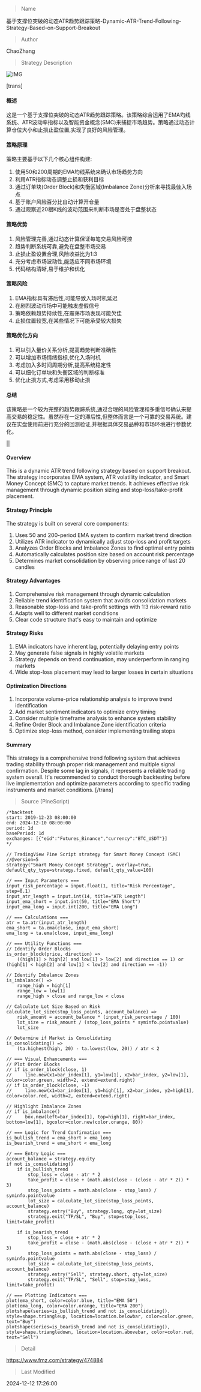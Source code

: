
> Name

基于支撑位突破的动态ATR趋势跟踪策略-Dynamic-ATR-Trend-Following-Strategy-Based-on-Support-Breakout

> Author

ChaoZhang

> Strategy Description

![IMG](https://www.fmz.com/upload/asset/15cdd47682466fbf957.png)

[trans]
#### 概述
这是一个基于支撑位突破的动态ATR趋势跟踪策略。该策略综合运用了EMA均线系统、ATR波动率指标以及智能资金概念(SMC)来捕捉市场趋势。策略通过动态计算仓位大小和止损止盈位置,实现了良好的风险管理。

#### 策略原理
策略主要基于以下几个核心组件构建:
1. 使用50和200周期的EMA均线系统来确认市场趋势方向
2. 利用ATR指标动态调整止损和获利目标
3. 通过订单块(Order Block)和失衡区域(Imbalance Zone)分析来寻找最佳入场点
4. 基于账户风险百分比自动计算开仓量
5. 通过观察近20根K线的波动范围来判断市场是否处于盘整状态

#### 策略优势
1. 风险管理完善,通过动态计算保证每笔交易风险可控
2. 趋势判断系统可靠,避免在盘整市场交易
3. 止损止盈设置合理,风险收益比为1:3
4. 充分考虑市场波动性,能适应不同市场环境
5. 代码结构清晰,易于维护和优化

#### 策略风险
1. EMA指标具有滞后性,可能导致入场时机延迟
2. 在剧烈波动市场中可能触发虚假信号
3. 策略依赖趋势持续性,在震荡市场表现可能欠佳
4. 止损位置较宽,在某些情况下可能承受较大损失

#### 策略优化方向
1. 可以引入量价关系分析,提高趋势判断准确性
2. 可以增加市场情绪指标,优化入场时机
3. 考虑加入多时间周期分析,提高系统稳定性
4. 可以细化订单块和失衡区域的判断标准
5. 优化止损方式,考虑采用移动止损

#### 总结
该策略是一个较为完整的趋势跟踪系统,通过合理的风险管理和多重信号确认来提高交易的稳定性。虽然存在一定的滞后性,但整体而言是一个可靠的交易系统。建议在实盘使用前进行充分的回测验证,并根据具体交易品种和市场环境进行参数优化。

|| 

#### Overview
This is a dynamic ATR trend following strategy based on support breakout. The strategy incorporates EMA system, ATR volatility indicator, and Smart Money Concept (SMC) to capture market trends. It achieves effective risk management through dynamic position sizing and stop-loss/take-profit placement.

#### Strategy Principle
The strategy is built on several core components:
1. Uses 50 and 200-period EMA system to confirm market trend direction
2. Utilizes ATR indicator to dynamically adjust stop-loss and profit targets
3. Analyzes Order Blocks and Imbalance Zones to find optimal entry points
4. Automatically calculates position size based on account risk percentage
5. Determines market consolidation by observing price range of last 20 candles

#### Strategy Advantages
1. Comprehensive risk management through dynamic calculation
2. Reliable trend identification system that avoids consolidation markets
3. Reasonable stop-loss and take-profit settings with 1:3 risk-reward ratio
4. Adapts well to different market conditions
5. Clear code structure that's easy to maintain and optimize

#### Strategy Risks
1. EMA indicators have inherent lag, potentially delaying entry points
2. May generate false signals in highly volatile markets
3. Strategy depends on trend continuation, may underperform in ranging markets
4. Wide stop-loss placement may lead to larger losses in certain situations

#### Optimization Directions
1. Incorporate volume-price relationship analysis to improve trend identification
2. Add market sentiment indicators to optimize entry timing
3. Consider multiple timeframe analysis to enhance system stability
4. Refine Order Block and Imbalance Zone identification criteria
5. Optimize stop-loss method, consider implementing trailing stops

#### Summary
This strategy is a comprehensive trend following system that achieves trading stability through proper risk management and multiple signal confirmation. Despite some lag in signals, it represents a reliable trading system overall. It's recommended to conduct thorough backtesting before live implementation and optimize parameters according to specific trading instruments and market conditions.
[/trans]



> Source (PineScript)

``` pinescript
/*backtest
start: 2019-12-23 08:00:00
end: 2024-12-10 08:00:00
period: 1d
basePeriod: 1d
exchanges: [{"eid":"Futures_Binance","currency":"BTC_USDT"}]
*/

// TradingView Pine Script strategy for Smart Money Concept (SMC)
//@version=5
strategy("Smart Money Concept Strategy", overlay=true, default_qty_type=strategy.fixed, default_qty_value=100)

// === Input Parameters ===
input_risk_percentage = input.float(1, title="Risk Percentage", step=0.1)
input_atr_length = input.int(14, title="ATR Length")
input_ema_short = input.int(50, title="EMA Short")
input_ema_long = input.int(200, title="EMA Long")

// === Calculations ===
atr = ta.atr(input_atr_length)
ema_short = ta.ema(close, input_ema_short)
ema_long = ta.ema(close, input_ema_long)

// === Utility Functions ===
// Identify Order Blocks
is_order_block(price, direction) =>
    ((high[1] > high[2] and low[1] > low[2] and direction == 1) or (high[1] < high[2] and low[1] < low[2] and direction == -1))

// Identify Imbalance Zones
is_imbalance() =>
    range_high = high[1]
    range_low = low[1]
    range_high > close and range_low < close

// Calculate Lot Size Based on Risk
calculate_lot_size(stop_loss_points, account_balance) =>
    risk_amount = account_balance * (input_risk_percentage / 100)
    lot_size = risk_amount / (stop_loss_points * syminfo.pointvalue)
    lot_size

// Determine if Market is Consolidating
is_consolidating() =>
    (ta.highest(high, 20) - ta.lowest(low, 20)) / atr < 2

// === Visual Enhancements ===
// Plot Order Blocks
// if is_order_block(close, 1)
//     line.new(x1=bar_index[1], y1=low[1], x2=bar_index, y2=low[1], color=color.green, width=2, extend=extend.right)
// if is_order_block(close, -1)
//     line.new(x1=bar_index[1], y1=high[1], x2=bar_index, y2=high[1], color=color.red, width=2, extend=extend.right)

// Highlight Imbalance Zones
// if is_imbalance()
//     box.new(left=bar_index[1], top=high[1], right=bar_index, bottom=low[1], bgcolor=color.new(color.orange, 80))

// === Logic for Trend Confirmation ===
is_bullish_trend = ema_short > ema_long
is_bearish_trend = ema_short < ema_long

// === Entry Logic ===
account_balance = strategy.equity
if not is_consolidating()
    if is_bullish_trend
        stop_loss = close - atr * 2
        take_profit = close + (math.abs(close - (close - atr * 2)) * 3)
        stop_loss_points = math.abs(close - stop_loss) / syminfo.pointvalue
        lot_size = calculate_lot_size(stop_loss_points, account_balance)
        strategy.entry("Buy", strategy.long, qty=lot_size)
        strategy.exit("TP/SL", "Buy", stop=stop_loss, limit=take_profit)

    if is_bearish_trend
        stop_loss = close + atr * 2
        take_profit = close - (math.abs(close - (close + atr * 2)) * 3)
        stop_loss_points = math.abs(close - stop_loss) / syminfo.pointvalue
        lot_size = calculate_lot_size(stop_loss_points, account_balance)
        strategy.entry("Sell", strategy.short, qty=lot_size)
        strategy.exit("TP/SL", "Sell", stop=stop_loss, limit=take_profit)

// === Plotting Indicators ===
plot(ema_short, color=color.blue, title="EMA 50")
plot(ema_long, color=color.orange, title="EMA 200")
plotshape(series=is_bullish_trend and not is_consolidating(), style=shape.triangleup, location=location.belowbar, color=color.green, text="Buy")
plotshape(series=is_bearish_trend and not is_consolidating(), style=shape.triangledown, location=location.abovebar, color=color.red, text="Sell")

```

> Detail

https://www.fmz.com/strategy/474884

> Last Modified

2024-12-12 17:26:00
